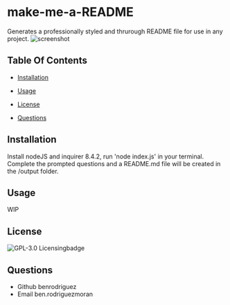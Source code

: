 
# make-me-a-README
Generates a professionally styled and thrurough README file for use in any project.
![screenshot](assets/images/screenshot.png)
## Table Of Contents
- [Installation](#installation)
- [Usage](#usage)

- [License](#license)
- [Questions](#questions)




## Installation 
Install nodeJS and inquirer 8.4.2, run 'node index.js' in your terminal. Complete the prompted questions and a README.md file will be created in the /output folder.
## Usage 
WIP

## License

![[GPL-3.0 Licensing](https://choosealicense.com/licenses/gpl-3.0/)badge](https://img.shields.io/badge/license-gpl-3.0-blue.svg)

## Questions
- Github benrodriguez 
- Email ben.rodriguezmoran



